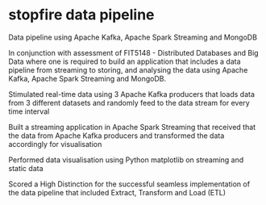 # stopfire data pipeline
 Data pipeline using Apache Kafka, Apache Spark Streaming and MongoDB

In conjunction with assessment of FIT5148 - Distributed Databases and Big Data where one is required to build an application that includes a data pipeline from streaming to storing, and analysing the data using Apache Kafka, Apache Spark Streaming and MongoDB.

Stimulated real-time data using 3 Apache Kafka producers that loads data from 3 different datasets and randomly feed to the data stream for every time interval

Built a streaming application in Apache Spark Streaming that received that the data from Apache Kafka producers and transformed the data accordingly for visualisation

Performed data visualisation using Python matplotlib on streaming and static data

Scored a High Distinction for the successful seamless implementation of the data pipeline that included Extract, Transform and Load (ETL)
